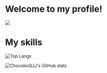 # Welcome to my profile! 
![](./src/header_.png)
# My skills

![Top Langs](https://github-readme-stats.vercel.app/api/top-langs/?username=ChocoboQJJ)
  
![ChocoboQJJ's GitHub stats](https://github-readme-stats.vercel.app/api?username=ChocoboQJJ&show_icons=true)
